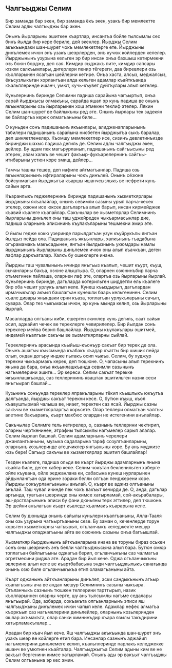 ## Чалгъыджы Селим

Бир заманда бар экен, бир заманда ёкъ экен, узакъ бир мемлектте Селим адлы чалгъыджы бар экен.

Онынъ йырларыны эшиткен къартлар, инсангъа бойле тылсымлы сес бинъ йылда бир кере бериле, дей экенлер.
Йырджы Селим акъкъындаки шан-шурет чокъ мемлекетлерге ете.
Йырджыны динълемек ичюн энъ узакъ шеэрлерден, энъ кучюк койлерден келелер.
Йырджынынъ узурына кельген эр бир инсан онъа бахшыш кетирмекни озь боюн борджу, деп сая.
Кимдир сыджакъ пите, кимдир сапсары юзюм салкъымлары, дигерлери пенир тёгереги, даа биревлери озь къолларынен ясагъан шейлерни кетире.
Онъа хаста, алсыз, меджалсыз, ёкъсузлыкътан хорлангъан алда кельген адамлар къайткъанда къальплеринде ишанч, умют, кучь-къувет дуйгъулары алып кетелер.

Куньлернинъ биринде Селимни падиша сарайына чагъыртып, онъа сарай йырджысы олмакъны, сарайда яшап эр кунь падиша ве онынъ якъынларыны озь йырларынен хош этмекни теклиф этелер.
Лякин Селим шан-шурет ве байлыкъны ред эте.
Онынъ йырлары тек задекян ве байларгъа керек олмагъаныны биле...

О куньден сонъ падишанынъ якъынлары, алидженапларынынъ табилери падишанынъ сарайына нисбетен йырджыгъа сыкъ баралар, деп шикяетленелер.
Къомшу мемлекетлер исе, сизинъ девлетинъизде биринджи шахыс падиша дегиль де.
Селим адлы чалгъыджы экен, дейлер.
Бу адам пек магърурланып, падишанынъ сайгъысыны ред этерек, авам халкъ ве чешит факъыр-фукъарелернинъ сайгъы-итибарыны устюн коре эмиш, дейлер...

Тамчы ташны тешер, деп нафиле айтмагъанлар.
Падиша озь якъынларынынъ ифтираларыны чокъ динълей.
Онынъ сёзюне бойсунмагъан йырджыгъа къаршы ишанчсызлыкъ ве нефрети кунь сайын арта.

Къаранлыкъ геджелернинъ биринде падишанынъ хызметкярлары йырджыны якъалайлар, онынъ севимли сазыны урып парча-кесек этелер, озюни исе юксек дагъларгъа алып барып, инсан кирмейджек къавий къалеге къапайлар.
Сакъчылар ве хызметярлар Селимнинъ йырларыны динълеп оны таш уджейреден чыкъармасынлар дие, падиша оларнынъ эписининъ къулакъларыны тешмекни эмир эте.

О йылы гедже кокю узеринде парылдагъан узун къуйрукълы янгъан йылдыз пейда ола.
Падишанынъ якъынлары, халкънынъ гъадабына огърамамакъ макъсадынен, янгъан йылдызнынъ укюмдары намлы йырджынынъ йырларыны динълемек ичюн оны алып къачкъан, деген лафлар даркъаталар.
Халкъ бу ошеклерге инана.

Йырджы таш чувалынынъ ичинде янъгъыз къалып, чешит къурт, къуш, сычанларны бакъа, озюне алыштыра.
О, оларнен озюнинъбир парча отьмегинен пайлаша, оларнен лаф эте, оларгъа озь йырларыны йырлай.
Куньлернинъ биринде, дагъларда котерильген шиддетли ель къалеге бир оба чешит урлукъ алып келе.
Кунеш къыздырып, дагълардан ирмачыкълар акъып башлагъан кунешли баарь кельгенинен.
Селим къале дивары янындаки ерни къаза, топлагъан урлукъларыны сачып, сувара.
Олар тез чыкъмасы ичюн, эр кунь мында келип, озь йырларыны йырлай.

Масалларда олгъаны киби, ешерген экинлер кунь дегиль, саат сайын осип, аджайип чечек ве тереклерге чевирилелер.
Бир йылдан сонъ тереклер мейва берип башлайлар.
Йырджы къулакълары эшитмей, индемей къалгъан сакъчы ве хызметкярларны сыйлай.

Тереклернинъ арасында къыйыш-къонъур сакъат бир терек де ола.
Онынъ ашагъы къысмында къабакъ къадар къатты бир шишик пейда олып, ондан догъру индже пытакъ осип чыкъа.
Селим, бу худжур терекни чыкъармакъ керек, деп тюшюне.
О, чапасыны алып терекнинъ янына да бара, онъа якъынлашкъанда севимли сазынынъ нагъмелерини эшите...
Эр кереси.
Селим сакъат терекке якъынлашкъанда, саз теллерининъ яваштан эшитильген назик сеси янъгъырап башлай...

Кузьнинъ сонъунда тереклер япракъларыны тёкип къышлыкъ юкъугъа далгъанда, йырджы сакъат терекни кесе.
О, бутюн къыш, къол къавуштырмай чалыша ве, ниает, теректен саз ясай.
Йырджы сазны сакъчы ве хызметкярларгъа корьсете.
Олар теллери олмагъан чалгъы алетине бакъаракъ, къарт махбюс олардан не истегенини анълайлар.

Сакъчылар Селимге тель кетирелер, о, сазнынъ теллерини чектирип, оларны черткенинен, этрафны тылсымлы нагъмелер сарып алалар.
Селим йырлап башлай.
Селим адамларнынъ черелери джанлангъаныны, музыка садаларына тараф созулгъанларыны, оларнынъ козьлеринде атешчиклер янгъаныны коре.
Бу ань муджизе юзь бере!
Сагъыр сакъчы ве хызметкярлар эшитип башлайлар!

Тезден къалеге, падиша ольди ве къарт йырджы адамларнынъ янына къайта биле, деген хабер келе.
Селим чокътан бекленильген хаберге ойле къувана, ойле эеджанлана ки, сабасына кунеш нурларынен айдынлангъан ода ерине зораки белли олгъан пенджерени коре.
Йырджы сокъурлангъаныны анълай.
О, къарт ве аджиз олгъаныны анълай.
Таш чувал ичинде пек чокъ вакъыт кечирди де.
О, анда, дагълар артында, тувгъан шеэринде оны кимсе хатырламай, сой-акърабалары, эш-достларынынъ эписи бу фани дюньяны терк эттилер, деп тюшюне.
Эр шейни анълагъан къарт къаледе къалмакъ къарарына келе.

Селим бу дюньяда онынъ сайылы куньлери къалгъаныны, Алла-Тааля оны озь узурына чагъыргъаныны сезе.
Бу заман о, кеченлерде торун корьген хызметкярны чагъырып, огъланчыкъ келеджекте мешур чалгъыджы оладжагъыны айта ве озюнинъ сазыны онъа багъышлай.

Хызметкяр йырджынынъ айткъанларына инана ве торуны бираз оськен сонъ оны шеэрнинъ энъ белли чалгъыджысына алып бара.
Бутюн омюр топлагъан байлыгъыны оджагъа берип, огъланчыкъны саз чалмагъа огретмесини риджа эте.
Арадан бир йыл кече.
Оджа огъланчыкъны эвлерине алып келе ве къартбабасына энди чалгъыджылыкъ санатында онынъ озю биле огъланчыкъкъа етип оламагъаныны айта.

Къарт оджанынъ айткъанларыны динълеп, эски сандыкънынъ агъыр къапагъыны ача ве андан мешур Селимнинъ сазыны чыкъара.
Огъланчыкъ сазнынъ тюшкен теллерини тарттырып, назик къолларыннен оларны черте, шу ань тылсымлы нагъме седалары янъгъырай.
Эде, азбарда, сокъакъта олгъанларнынъ эписи яш чалгъыджыны динълемек ичюн чапып келе.
Адамлар нефес алмагъа къоркъып саз нагъмелерини динълейлер, оларнынъ козьлеринден яшлар акъмакъта, олар санки кимнинъдир къара язылы такъдирини хатырламакъталар...

Арадан бир къач йыл кече.
Яш чалгъыджы акъкъында шан-шурет энъ узакъ шеэр ве койлерге етип бара.
Инсанлар сазнынъ аджайип нагъмелерини динълемеге келип, къальплеринде парлакъ келеджекке ишанч ве умютнен къайталар.
Чалгъыджыгъа Селим адыны ким ве не вакъыт бергенини кимсе хатырламай.
Онынъ ады эр вакъыт чалгъыджы Селим олгъанына эр кес эмин.
